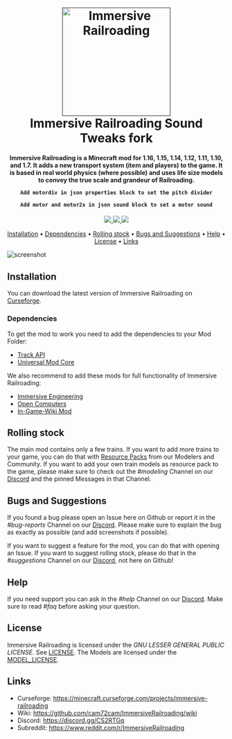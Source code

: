 <h1 align="center">
    <br>
        <a href=""><img src="https://i.imgur.com/GibETo1.png" alt="Immersive Railroading" width="250"></a>
    <br>
    Immersive Railroading Sound Tweaks fork
    <br>
</h1>
<h4 align="center">
    Immersive Railroading is a Minecraft mod for 1.16, 1.15, 1.14, 1.12, 1.11, 1.10, and 1.7.  It adds a new transport system (item and players) to the game.  It is based in real world physics (where possible) and uses life size models to convey the true scale and grandeur of Railroading.


    Add motordiv in json properties block to set the pitch divider

    Add motor and motor2x in json sound block to set a motor sound
</h4>

<p align="center">
  <a href="https://minecraft.curseforge.com/projects/immersive-railroading">
    <img src="http://cf.way2muchnoise.eu/full_immersive-railroading_downloads.svg">
  </a>
  <a href="">
     <img src="http://cf.way2muchnoise.eu/versions/For%20MC_immersive-railroading_all.svg">
  </a>
  <a href="">
    <img src="https://github.com/TeamOpenIndustry/ImmersiveRailroading/workflows/Immersive%20Railroading%20Build%20Pipeline/badge.svg">
  </a>
  <!--<a href="https://files.minecraftforge.net/">
     <img src="https://img.shields.io/badge/forge-14.23.1.2555-orange.svg">
  </a>-->
  <!--<a href="https://discordapp.com/invite/CS2RTGq">
    <img src="https://img.shields.io/discord/355731184157720578.svg">
  </a>-->
</p>

<p align="center">
  <a href="#installation">Installation</a> •
  <a href="#dependencies">Dependencies</a> •
  <a href="#rolling-stock">Rolling stock</a> •
  <a href="#bugs-and-suggestions">Bugs and Suggestions</a> •
  <a href="#help">Help</a> •
  <a href="#license">License</a> •
  <a href="#links">Links</a>
</p>

![screenshot](https://i.imgur.com/1gnRu0K.png)

## Installation
You can download the latest version of Immersive Railroading on [Curseforge](https://minecraft.curseforge.com/projects/immersive-railroading/files).
### Dependencies
To get the mod to work you need to add the dependencies to your Mod Folder:
 - [Track API](https://minecraft.curseforge.com/projects/track-api)
 - [Universal Mod Core](https://www.curseforge.com/minecraft/mc-mods/universal-mod-core)
 
We also recommend to add these mods for full functionality of Immersive Railroading:
 - [Immersive Engineering](https://minecraft.curseforge.com/projects/immersive-engineering)
 - [Open Computers](https://minecraft.curseforge.com/projects/opencomputers)
 - [In-Game-Wiki Mod](https://minecraft.curseforge.com/projects/in-game-wiki-mod)
  
## Rolling stock
The main mod contains only a few trains. If you want to add more trains to your game, you can do that with [Resource Packs](https://github.com/cam72cam/ImmersiveRailroading/wiki/Resource-packs-(outside-sources)) from our Modelers and Community.
If you want to add your own train models as resource pack to the game, please make sure to check out the *#modeling* Channel on our [Discord](https://discordapp.com/invite/CS2RTGq) and the pinned Messages in that Channel.

## Bugs and Suggestions
If you found a bug please open an Issue here on Github or report it in the *#bug-reports* Channel on our [Discord](https://discordapp.com/invite/CS2RTGq).
Please make sure to explain the bug as exactly as possible (and add screenshots if possible).

If you want to suggest a feature for the mod, you can do that with opening an Issue.
If you want to suggest rolling stock, please do that in the *#suggestions* Channel on our [Discord](https://discordapp.com/invite/CS2RTGq), not here on Github!

## Help
If you need support you can ask in the *#help* Channel on our [Discord](https://discordapp.com/invite/CS2RTGq). 
Make sure to read *#faq* before asking your question.

## License
Immersive Railroading is licensed under the *GNU LESSER GENERAL PUBLIC LICENSE*. See [LICENSE](https://github.com/cam72cam/ImmersiveRailroading/blob/master/LICENSE).
The Models are licensed under the [MODEL_LICENSE](https://github.com/cam72cam/ImmersiveRailroading/blob/master/MODEL_LICENSE).

## Links
 - Curseforge: https://minecraft.curseforge.com/projects/immersive-railroading
 - Wiki: https://github.com/cam72cam/ImmersiveRailroading/wiki
 - Discord: https://discord.gg/CS2RTGq
 - Subreddit: https://www.reddit.com/r/ImmersiveRailroading
